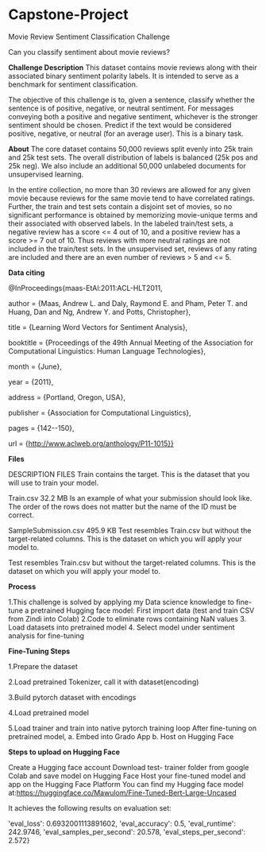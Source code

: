 # Capstone-Project
Movie Review Sentiment Classification Challenge

Can you classify sentiment about movie reviews?

**Challenge Description**
This dataset contains movie reviews along with their associated binary sentiment polarity labels. It is intended to serve as a benchmark for sentiment classification.

The objective of this challenge is to, given a sentence, classify whether the sentence is of positive, negative, or neutral sentiment. For messages conveying both a positive and negative sentiment, whichever is the stronger sentiment should be chosen. Predict if the text would be considered positive, negative, or neutral (for an average user). This is a binary task.

**About**
The core dataset contains 50,000 reviews split evenly into 25k train and 25k test sets. The overall distribution of labels is balanced (25k pos and 25k neg). We also include an additional 50,000 unlabeled documents for unsupervised learning.

In the entire collection, no more than 30 reviews are allowed for any given movie because reviews for the same movie tend to have correlated ratings. Further, the train and test sets contain a disjoint set of movies, so no significant performance is obtained by memorizing movie-unique terms and their associated with observed labels. In the labeled train/test sets, a negative review has a score <= 4 out of 10, and a positive review has a score >= 7 out of 10. Thus reviews with more neutral ratings are not included in the train/test sets. In the unsupervised set, reviews of any rating are included and there are an even number of reviews > 5 and <= 5.

**Data citing**

@InProceedings{maas-EtAl:2011:ACL-HLT2011,

author = {Maas, Andrew L. and Daly, Raymond E. and Pham, Peter T. and Huang, Dan and Ng, Andrew Y. and Potts, Christopher},

title = {Learning Word Vectors for Sentiment Analysis},

booktitle = {Proceedings of the 49th Annual Meeting of the Association for Computational Linguistics: Human Language Technologies},

month = {June},

year = {2011},

address = {Portland, Oregon, USA},

publisher = {Association for Computational Linguistics},

pages = {142--150},

url = {http://www.aclweb.org/anthology/P11-1015}}

**Files**

DESCRIPTION
FILES
Train contains the target. This is the dataset that you will use to train your model.

Train.csv
32.2 MB
Is an example of what your submission should look like. The order of the rows does not matter but the name of the ID must be correct.

SampleSubmission.csv
495.9 KB
Test resembles Train.csv but without the target-related columns. This is the dataset on which you will apply your model to.

Test resembles Train.csv but without the target-related columns. This is the dataset on which you will apply your model to.

**Process**

1.This challenge is solved by applying my Data science knowledge to fine-tune a pretrained Hugging face model: First import data (test and train CSV from Zindi into Colab) 2.Code to eliminate rows containing NaN values 3. Load datasets into pretrained model 4. Select model under sentiment analysis for fine-tuning

**Fine-Tuning Steps**

1.Prepare the dataset

2.Load pretrained Tokenizer, call it with dataset(encoding)

3.Build pytorch dataset with encodings

4.Load pretrained model

5.Load trainer and train into native pytorch training loop
After fine-tuning on pretrained model, a. Embed into Grado App b. Host on Hugging Face

**Steps to upload on Hugging Face**

Create a Hugging face account
Download test- trainer folder from google Colab and save model on Hugging Face
Host your fine-tuned model and app on the Hugging Face Platform
You can find my Hugging face model at:https://huggingface.co/Mawulom/Fine-Tuned-Bert-Large-Uncased

It achieves the following results on evaluation set:

'eval_loss': 0.6932001113891602, 'eval_accuracy': 0.5, 'eval_runtime': 242.9746, 'eval_samples_per_second': 20.578, 'eval_steps_per_second': 2.572}
